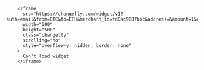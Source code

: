 

        <iframe
          src="https://changelly.com/widget/v1?auth=email&from=BTC&to=ETH&merchant_id=fd0ac9887bbc&address=&amount=1&ref_id=fd0ac9887bbc&color=00cf70"
          width="600"
          height="500"
          class="changelly"
          scrolling="no"
          style="overflow-y: hidden; border: none"
        >
          Can't load widget
        </iframe>
      
